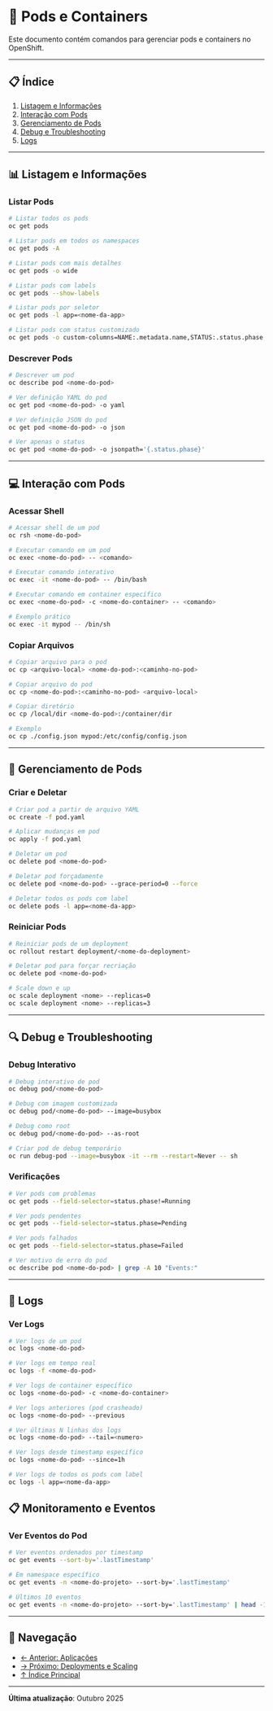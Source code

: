 # 🐳 Pods e Containers

Este documento contém comandos para gerenciar pods e containers no OpenShift.

---

## 📋 Índice

1. [Listagem e Informações](#listagem-e-informações)
2. [Interação com Pods](#interação-com-pods)
3. [Gerenciamento de Pods](#gerenciamento-de-pods)
4. [Debug e Troubleshooting](#debug-e-troubleshooting)
5. [Logs](#logs)

---

## 📊 Listagem e Informações

### Listar Pods
```bash
# Listar todos os pods
oc get pods
```

```bash
# Listar pods em todos os namespaces
oc get pods -A
```

```bash
# Listar pods com mais detalhes
oc get pods -o wide
```

```bash
# Listar pods com labels
oc get pods --show-labels
```

```bash
# Listar pods por seletor
oc get pods -l app=<nome-da-app>
```

```bash
# Listar pods com status customizado
oc get pods -o custom-columns=NAME:.metadata.name,STATUS:.status.phase,IP:.status.podIP
```

### Descrever Pods
```bash
# Descrever um pod
oc describe pod <nome-do-pod>
```

```bash
# Ver definição YAML do pod
oc get pod <nome-do-pod> -o yaml
```

```bash
# Ver definição JSON do pod
oc get pod <nome-do-pod> -o json
```

```bash
# Ver apenas o status
oc get pod <nome-do-pod> -o jsonpath='{.status.phase}'
```

---

## 💻 Interação com Pods

### Acessar Shell
```bash
# Acessar shell de um pod
oc rsh <nome-do-pod>
```

```bash
# Executar comando em um pod
oc exec <nome-do-pod> -- <comando>
```

```bash
# Executar comando interativo
oc exec -it <nome-do-pod> -- /bin/bash
```

```bash
# Executar comando em container específico
oc exec <nome-do-pod> -c <nome-do-container> -- <comando>
```

```bash
# Exemplo prático
oc exec -it mypod -- /bin/sh
```

### Copiar Arquivos
```bash
# Copiar arquivo para o pod
oc cp <arquivo-local> <nome-do-pod>:<caminho-no-pod>
```

```bash
# Copiar arquivo do pod
oc cp <nome-do-pod>:<caminho-no-pod> <arquivo-local>
```

```bash
# Copiar diretório
oc cp /local/dir <nome-do-pod>:/container/dir
```

```bash
# Exemplo
oc cp ./config.json mypod:/etc/config/config.json
```

---

## 🔧 Gerenciamento de Pods

### Criar e Deletar
```bash
# Criar pod a partir de arquivo YAML
oc create -f pod.yaml
```

```bash
# Aplicar mudanças em pod
oc apply -f pod.yaml
```

```bash
# Deletar um pod
oc delete pod <nome-do-pod>
```

```bash
# Deletar pod forçadamente
oc delete pod <nome-do-pod> --grace-period=0 --force
```

```bash
# Deletar todos os pods com label
oc delete pods -l app=<nome-da-app>
```

### Reiniciar Pods
```bash
# Reiniciar pods de um deployment
oc rollout restart deployment/<nome-do-deployment>
```

```bash
# Deletar pod para forçar recriação
oc delete pod <nome-do-pod>
```

```bash
# Scale down e up
oc scale deployment <nome> --replicas=0
oc scale deployment <nome> --replicas=3
```

---

## 🔍 Debug e Troubleshooting

### Debug Interativo
```bash
# Debug interativo de pod
oc debug pod/<nome-do-pod>
```

```bash
# Debug com imagem customizada
oc debug pod/<nome-do-pod> --image=busybox
```

```bash
# Debug como root
oc debug pod/<nome-do-pod> --as-root
```

```bash
# Criar pod de debug temporário
oc run debug-pod --image=busybox -it --rm --restart=Never -- sh
```

### Verificações
```bash
# Ver pods com problemas
oc get pods --field-selector=status.phase!=Running
```

```bash
# Ver pods pendentes
oc get pods --field-selector=status.phase=Pending
```

```bash
# Ver pods falhados
oc get pods --field-selector=status.phase=Failed
```

```bash
# Ver motivo de erro do pod
oc describe pod <nome-do-pod> | grep -A 10 "Events:"
```

---

## 📝 Logs

### Ver Logs
```bash
# Ver logs de um pod
oc logs <nome-do-pod>
```

```bash
# Ver logs em tempo real
oc logs -f <nome-do-pod>
```

```bash
# Ver logs de container específico
oc logs <nome-do-pod> -c <nome-do-container>
```

```bash
# Ver logs anteriores (pod crasheado)
oc logs <nome-do-pod> --previous
```

```bash
# Ver últimas N linhas dos logs
oc logs <nome-do-pod> --tail=<numero>
```

```bash
# Ver logs desde timestamp específico
oc logs <nome-do-pod> --since=1h
```

```bash
# Ver logs de todos os pods com label
oc logs -l app=<nome-da-app>
```

## 📋 Monitoramento e Eventos

### Ver Eventos do Pod
```bash
# Ver eventos ordenados por timestamp
oc get events --sort-by='.lastTimestamp'
```

```bash
# Em namespace específico
oc get events -n <nome-do-projeto> --sort-by='.lastTimestamp'
```

```bash
# Últimos 10 eventos
oc get events -n <nome-do-projeto> --sort-by='.lastTimestamp' | head -10
```

---

## 📖 Navegação

- [← Anterior: Aplicações](03-aplicacoes.md)
- [→ Próximo: Deployments e Scaling](05-deployments-scaling.md)
- [↑ Índice Principal](README.md)

---

**Última atualização**: Outubro 2025
